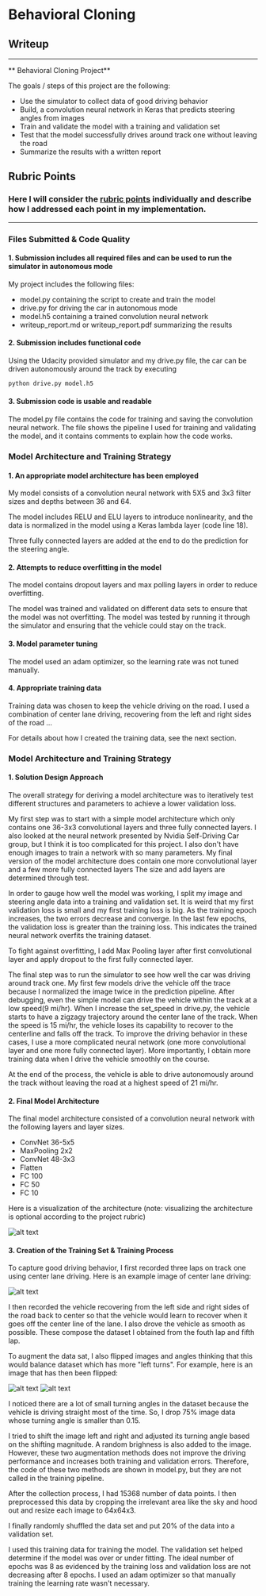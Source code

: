 # **Behavioral Cloning** 

## Writeup

---

** Behavioral Cloning Project**

The goals / steps of this project are the following:
* Use the simulator to collect data of good driving behavior
* Build, a convolution neural network in Keras that predicts steering angles from images
* Train and validate the model with a training and validation set
* Test that the model successfully drives around track one without leaving the road
* Summarize the results with a written report


[//]: # (Image References)

[image1]: ./examples/placeholder.png "Model Visualization"
[image2]: ./examples/placeholder.png "Grayscaling"
[image3]: ./examples/placeholder_small.png "Recovery Image"
[image4]: ./examples/placeholder_small.png "Recovery Image"
[image5]: ./examples/placeholder_small.png "Recovery Image"
[image6]: ./examples/placeholder_small.png "Normal Image"
[image7]: ./examples/placeholder_small.png "Flipped Image"

## Rubric Points
### Here I will consider the [rubric points](https://review.udacity.com/#!/rubrics/432/view) individually and describe how I addressed each point in my implementation.  

---
### Files Submitted & Code Quality

#### 1. Submission includes all required files and can be used to run the simulator in autonomous mode

My project includes the following files:
* model.py containing the script to create and train the model
* drive.py for driving the car in autonomous mode
* model.h5 containing a trained convolution neural network 
* writeup_report.md or writeup_report.pdf summarizing the results

#### 2. Submission includes functional code
Using the Udacity provided simulator and my drive.py file, the car can be driven autonomously around the track by executing 
```sh
python drive.py model.h5
```

#### 3. Submission code is usable and readable

The model.py file contains the code for training and saving the convolution neural network. The file shows the pipeline I used for training and validating the model, and it contains comments to explain how the code works.

### Model Architecture and Training Strategy

#### 1. An appropriate model architecture has been employed

My model consists of a convolution neural network with 5X5 and 3x3 filter sizes and depths between 36 and 64.

The model includes RELU and ELU layers to introduce nonlinearity, and the data is normalized in the model using a Keras lambda layer (code line 18). 

Three fully connected layers are added at the end to do the prediction for the steering angle.

#### 2. Attempts to reduce overfitting in the model

The model contains dropout layers and max polling layers in order to reduce overfitting. 

The model was trained and validated on different data sets to ensure that the model was not overfitting. The model was tested by running it through the simulator and ensuring that the vehicle could stay on the track.

#### 3. Model parameter tuning

The model used an adam optimizer, so the learning rate was not tuned manually.

#### 4. Appropriate training data

Training data was chosen to keep the vehicle driving on the road. I used a combination of center lane driving, recovering from the left and right sides of the road ... 

For details about how I created the training data, see the next section. 

### Model Architecture and Training Strategy

#### 1. Solution Design Approach

The overall strategy for deriving a model architecture was to iteratively test different structures and parameters to achieve a lower validation loss.

My first step was to start with a simple model architecture which only contains one 36-3x3 convolutional layers and three fully connected layers. I also looked at the neural network presented by Nvidia Self-Driving Car group, but I think it is too complicated for this project. I also don't have enough images to train a network with so many parameters. My final version of the model architecture does contain one more convolutional layer and a few more fully connected layers The size and add layers are determined through test.

In order to gauge how well the model was working, I split my image and steering angle data into a training and validation set. It is weird that my first validation loss is small and my first training loss is big. As the training epoch increases, the two errors decrease and converge. In the last few epochs, the validation loss is greater than the training loss. This indicates the trained neural network overfits the training dataset. 

To fight against overfitting, I add Max Pooling layer after first convolutional layer and apply dropout to the first fully connected layer.

The final step was to run the simulator to see how well the car was driving around track one. My first few models drive the vehicle off the trace because I normalized the image twice in the prediction pipeline. After debugging, even the simple model can drive the vehicle within the track at a low speed(9 mi/hr). When I increase the set_speed in drive.py, the vehicle starts to have a zigzagy trajectory around the center lane of the track. When the speed is 15 mi/hr, the vehicle loses its capability to recover to the centerline and falls off the track. To improve the driving behavior in these cases, I use a more complicated neural network (one more convolutional layer and one more fully connected layer). More importantly, I obtain more training data when I drive the vehicle smoothly on the course. 

At the end of the process, the vehicle is able to drive autonomously around the track without leaving the road at a highest speed of 21 mi/hr. 

#### 2. Final Model Architecture

The final model architecture consisted of a convolution neural network with the following layers and layer sizes.
* ConvNet 36-5x5
* MaxPooling 2x2
* ConvNet 48-3x3
* Flatten
* FC 100
* FC 50
* FC 10

Here is a visualization of the architecture (note: visualizing the architecture is optional according to the project rubric)

![alt text][image1]

#### 3. Creation of the Training Set & Training Process

To capture good driving behavior, I first recorded three laps on track one using center lane driving. Here is an example image of center lane driving:

![alt text][image2]

I then recorded the vehicle recovering from the left side and right sides of the road back to center so that the vehicle would learn to recover when it goes off the center line of the lane. I also drove the vehicle as smooth as possible. These compose the dataset I obtained from the fouth lap and fifth lap.

To augment the data sat, I also flipped images and angles thinking that this would balance dataset which has more "left turns". For example, here is an image that has then been flipped:

![alt text][image6]
![alt text][image7]

I noticed there are a lot of small turning angles in the dataset because the vehicle is driving straight most of the time. So, I drop 75% image data whose turning angle is smaller than 0.15.

I tried to shift the image left and right and adjusted its turning angle based on the shifting magnitude. A random brighness is also added to the image. However, these two augmentation methods does not improve the driving performance and increases both training and validation errors. Therefore, the code of these two methods are shown in model.py, but they are not called in the training pipeline. 

After the collection process, I had 15368 number of data points. I then preprocessed this data by cropping the irrelevant area like the sky and hood out and resize each image to 64x64x3.  


I finally randomly shuffled the data set and put 20% of the data into a validation set. 

I used this training data for training the model. The validation set helped determine if the model was over or under fitting. The ideal number of epochs was 8 as evidenced by the training loss and validation loss are not decreasing after 8 epochs. I used an adam optimizer so that manually training the learning rate wasn't necessary.
